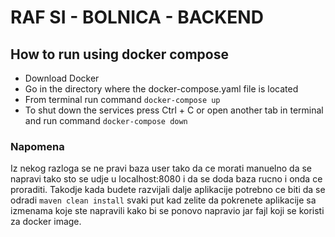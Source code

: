 # RAF SI - BOLNICA - BACKEND

## How to run using docker compose

- Download Docker
- Go in the directory where the docker-compose.yaml file is located
- From terminal run command `docker-compose up`
- To shut down the services press Ctrl + C or open another tab in terminal and run command `docker-compose down`

### Napomena
Iz nekog razloga se ne pravi baza user tako da ce morati manuelno da se napravi tako sto se udje u localhost:8080 i da se doda baza rucno i onda ce proraditi.
Takodje kada budete razvijali dalje aplikacije potrebno ce biti da se odradi `maven clean install` svaki put kad zelite da pokrenete aplikacije sa izmenama koje ste napravili kako bi se ponovo napravio jar fajl koji se koristi za docker image.
